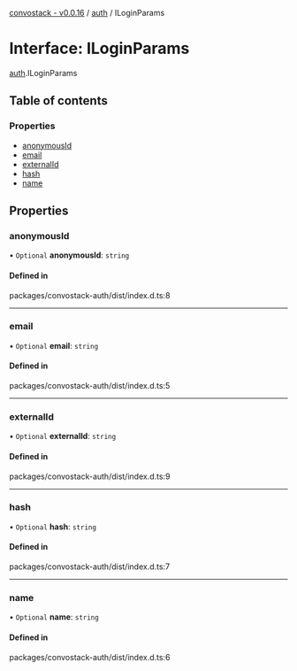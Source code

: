[convostack - v0.0.16](../README.md) / [auth](../modules/auth.md) / ILoginParams

# Interface: ILoginParams

[auth](../modules/auth.md).ILoginParams

## Table of contents

### Properties

- [anonymousId](auth.ILoginParams.md#anonymousid)
- [email](auth.ILoginParams.md#email)
- [externalId](auth.ILoginParams.md#externalid)
- [hash](auth.ILoginParams.md#hash)
- [name](auth.ILoginParams.md#name)

## Properties

### anonymousId

• `Optional` **anonymousId**: `string`

#### Defined in

packages/convostack-auth/dist/index.d.ts:8

___

### email

• `Optional` **email**: `string`

#### Defined in

packages/convostack-auth/dist/index.d.ts:5

___

### externalId

• `Optional` **externalId**: `string`

#### Defined in

packages/convostack-auth/dist/index.d.ts:9

___

### hash

• `Optional` **hash**: `string`

#### Defined in

packages/convostack-auth/dist/index.d.ts:7

___

### name

• `Optional` **name**: `string`

#### Defined in

packages/convostack-auth/dist/index.d.ts:6
